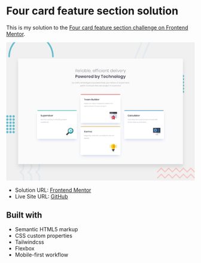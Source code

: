 <h1>Four card feature section solution</h1>

This is my solution to the [Four card feature section challenge on Frontend Mentor](https://www.frontendmentor.io/challenges/four-card-feature-section-weK1eFYK).   



<img src="design/desktop-preview.jpg"></img>



- Solution URL: [Frontend Mentor](https://www.frontendmentor.io/solutions/four-card-section-dvqlujxPdW)
- Live Site URL: [GitHub](https://kalebemax.github.io/four-card-feature-section-master/)



<h2>Built with</h2>

- Semantic HTML5 markup
- CSS custom properties
- Tailwindcss
- Flexbox
- Mobile-first workflow
